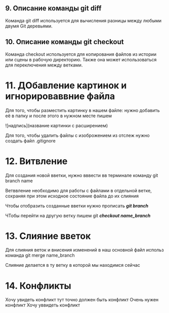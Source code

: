 ## 9. Описание команды git diff

Команда git diff используется для вычисления разницы между любыми двумя Git деревьями.

## 10. Описание команды git checkout

 Команда checkout используется для копирования файлов из истории или сцены в рабочую директорию. Также она может использоваться для переключения между ветками.

 # 11. ДОбавление картинок и игнорироваввние файла

 Для того, чтобы разместить картинку в нашем файле:  нужно добавить её в папку и после этого в  нужном месте пишем 

 ![надпись](название картинки с расширением)


 Для того, чтобы удалить файлы с изоброжением из отслеж нужно создать файл .gitignore

 # 12. Витвление 

 Для создания новой вветки, нужно вввести вв терминале команду git branch name

 Ветввление необходимо для работы с файлами в отдельной ветке, сохраняя при этом исходное состояние файла до их слияния

 Чтобы отобразить созданные вветки нужно прописать ***git branch***

 ЧТобы перейти на другую ветку пишем git ***checkout name_branch***

 # 13. Слияние вветок

 Для слияния веток и внисения изменений в наш основной файл использ команда git merge name_branch

 Слияние делается в ту ветку в которой мы находимся сейчас

 # 14. Конфликты

 Хочу увидеть конфликт
 тут точно должен быть конфликт
 Очень нужен конфликт
 Хочу уввидеть конфликт